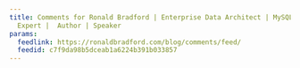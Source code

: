 ```yaml
---
title: Comments for Ronald Bradford | Enterprise Data Architect | MySQL Subject Matter
  Expert |  Author | Speaker
params:
  feedlink: https://ronaldbradford.com/blog/comments/feed/
  feedid: c7f9da98b5dceab1a6224b391b033857
---
```


